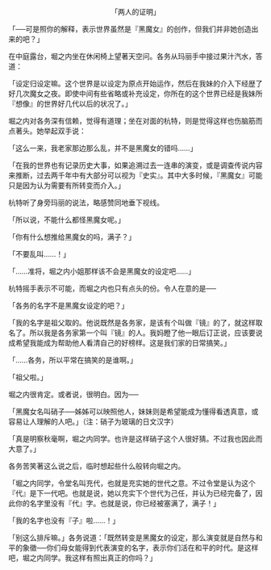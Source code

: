 <p align="center">「两人的证明」</p>

「──可是照你的解释，表示世界虽然是『黑魔女』的创作，但我们并非她创造出来的吧？」

在中庭露台，堀之内坐在休闲椅上望著天空问。各务从玛丽手中接过果汁汽水，答道：

「设定归设定嘛。这个世界是以设定为原点开始运作，然后在我妹的介入下经歴了好几次魔女之夜。即使中间有些省略或补充设定，你所在的这个世界已经是我妹所『想像』的世界好几代以后的状况了。」

堀之内对各务深有信赖，觉得有道理；坐在对面的杭特，则是觉得这样也伤脑筋而点著头。她举起双手说：

「这么一来，我老家那边那么乱，并不是黑魔女的错吗……」

「在我的世界也有记录历史大事，如果追溯过去一连串的演变，或是调查传说内容来推断，过去两千年中有大部分可以视为『史实』。其中大多时候，『黑魔女』可能只是因为认为需要有所转变而介入。」

杭特听了身旁玛丽的说法，略感赞同地垂下视线。

「所以说，不能什么都怪黑魔女呢。」

「你有什么想推给黑魔女的吗，满子？」

「不要乱叫……！」

「……准将，堀之内小姐那样该不会是黑魔女的设定吧……」

杭特摇手表示不可能，而堀之内也只有点头的份。令人在意的是──

「各务的名字不是黑魔女设定的吧？」

「我的名字是祖父取的。他说既然是各务家，是该有个叫做『镜』的了，就这样取名了。所以我是各务家第一个叫『镜』的人。我妈瞪了他一眼后订正说，应该要说成希望我能成为帮助他人看清自己的好榜样。这是我们家的日常搞笑。」

「……各务，所以平常在搞笑的是谁啊。」

「祖父啦。」

堀之内很肯定。或者说，很明白。因为──

「黑魔女名叫硝子──姊姊可以映照他人，妹妹则是希望能成为懂得看透真意，或容易让人理解的人吧。」（注：硝子为玻璃的日文汉字）

「真是明察秋毫啊，堀之内同学。也许是这样硝子这个人很好猜。不过我也因此而大意了。」

各务苦笑著这么说之后，临时想起些什么般转向堀之内。

「堀之内同学，令堂名叫充代，也就是充实她的世代之意。不过令堂是认为这个『代』是下一代吧。也就是说，她以充实下个世代为己任，并认为已经完备了，因此你的名字里没有『代』字。也就是说，你已经被塞满了，满子！」

「我的名字也没有『子』啦……！」

「别这么排斥嘛。」各务说道：「既然转变是黑魔女的设定，那么演变就是自然与和平的象徵──你们母女能得到代表演变的名字，表示你们活在和平的时代。是这样吧，堀之内同学。我这样有照出真正的你吗？」

